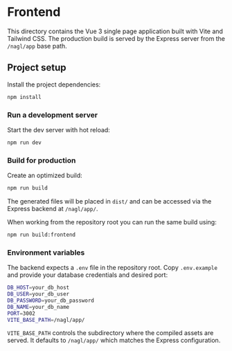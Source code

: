 # Frontend

This directory contains the Vue 3 single page application built with Vite and
Tailwind CSS. The production build is served by the Express server from the
`/nagl/app` base path.

## Project setup

Install the project dependencies:

```sh
npm install
```

### Run a development server

Start the dev server with hot reload:

```sh
npm run dev
```

### Build for production

Create an optimized build:

```sh
npm run build
```

The generated files will be placed in `dist/` and can be accessed via the
Express backend at `/nagl/app/`.

When working from the repository root you can run the same build using:

```sh
npm run build:frontend
```

### Environment variables

The backend expects a `.env` file in the repository root. Copy `.env.example`
and provide your database credentials and desired port:

```sh
DB_HOST=your_db_host
DB_USER=your_db_user
DB_PASSWORD=your_db_password
DB_NAME=your_db_name
PORT=3002
VITE_BASE_PATH=/nagl/app/
```

`VITE_BASE_PATH` controls the subdirectory where the compiled assets are
served. It defaults to `/nagl/app/` which matches the Express configuration.
